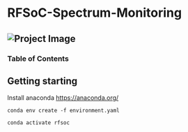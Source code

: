 # RFSoC-Spectrum-Monitoring

![Project Image](https://www.rfsoc-pynq.io/images/01_rfsoc_2x2_t.png)
---

### Table of Contents



## Getting starting

Install anaconda https://anaconda.org/

```conda env create -f environment.yaml```

```conda activate rfsoc```